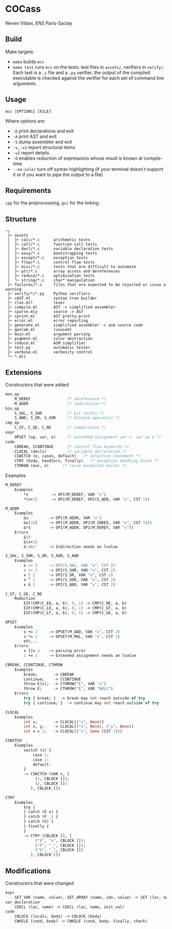 # COCass

Neven Villani, ENS Paris-Saclay

## Build

Make targets:
- `make` builds `mcc`
- `make test` runs `mcc` on the tests: test files in `assets/`, verifiers in `verify/`. Each test is a `.c` file and a `.py` verifier, the output of the compiled executable is checked against the verifier for each set of command line arguments.

## Usage

`mcc [OPTIONS] [FILE]`

Where options are:
- `-D` print declarations and exit
- `-A` print AST and exit
- `-S` dump assembler and exit
- `-v`, `-v1` report structural items
- `-v2` report details
- `-O` enables reduction of expressions whose result is known at compile-time
- `--no-color` turn off syntax highlighting (if your terminal doesn't support it or if you want to pipe the output to a file)

## Requirements

`cpp` for the preprocessing, `gcc` for the linking.

## Structure

```
─┐
 ├─ assets
 │  ├─ calc/*.c      arithmetic tests
 │  ├─ call/*.c      function call tests
 │  ├─ decl/*.c      variable declaration tests
 │  ├─ easy/*.c      bootstrapping tests
 │  ├─ except/*.c    exception tests
 │  ├─ flow/*.c      control flow tests
 │  ├─ misc/*.c      tests that are difficult to automate
 │  ├─ ptr/*.c       array access and dereferences
 │  ├─ reduce/*.c    optimization tests
 │  └─ string/*.c    char* manipulation
 ├─ failures/*.c     files that are expected to be rejected or issue a warning
 ├─ verify/*/*.py    Python verifiers
 ├─ cAST.ml          syntax tree builder
 ├─ clex.mll         lexer
 ├─ compile.ml       AST -> simplified assembler
 ├─ cparse.mly       source -> AST
 ├─ cprint.ml        AST pretty-print
 ├─ error.ml         error reporting
 ├─ generate.ml      simplified assembler -> asm source code
 ├─ genlab.ml        (unused)
 ├─ main.ml          argument parsing
 ├─ pigment.ml       color abstraction
 ├─ reduce.ml        ASM simplifier
 ├─ test.py          automatic tester
 ├─ verbose.ml       verbosity control
 └─ *.mli
```

## Extensions

Constructors that were added
```ocaml
mon_op
    M_DEREF                (* dereference *)
    M_ADDR                 (* indirection *)
bin_op
    S_SHL, S_SHR           (* bit shifts *)
    S_AND, S_OR, S_XOR     (* bitwise operators *)
cmp_op
    C_GT, C_GE, C_NE       (* comparisons *)
expr
    OPSET (op, var, e)     (* extended assignment var <- var op e *)
code
    CBREAK, CCONTINUE      (* control flow keywords *)
    CLOCAL (decls)         (* variable declaration *)
    CSWITCH (e, cases, default)   (* selection statement *)
    CTRY (body, handlers, finally)   (* exception handling block *)
    CTHROW (exc, e)      (* raise exception exc(e) *)
```
Examples

```ocaml
M_DEREF
    Examples
        *x          -> OP1(M_DEREF, VAR "x")
        *(x+1)      -> OP1(M_DEREF, OP2(S_ADD, VAR "x", CST 1))
```
```ocaml
M_ADDR
    Examples
        &x         -> OP1(M_ADDR, VAR "x")
        &x[10]     -> OP1(M_ADDR, OP2(M_INDEX, VAR "x", CST 10))
        &*x        -> OP1(M_ADDR, OP1(M_DEREF, VAR "x"))
    Errors
        &10
        &(x+1)
        &"abc"     -> Indirection needs an lvalue

```
```ocaml
S_SHL, S_SHR, S_OR, S_XOR, S_AND
    Examples
        x << 2     -> OP2(S_SHL, VAR "x", CST 2)
        x >> 2     -> OP2(S_SHR, VAR "x", CST 2)
        x | 2      -> OP2(S_OR, VAR "x", CST 2)
        x ^ 2      -> OP2(S_XOR, VAR "x", CST 2)
        x & 2      -> OP2(S_AND, VAR "x", CST 2)
```
```ocaml
C_GT, C_GE, C_NE
    Reduction
        EIF(CMP(C_EQ, a, b), 0, 1) -> CMP(C_NE, a, b)
        EIF(CMP(C_LE, a, b), 0, 1) -> CMP(C_GT, a, b)
        EIF(CMP(C_LT, a, b), 0, 1) -> CMP(C_GE, a, b)
```
```ocaml
OPSET
    Examples
        x += 2     -> OPSET(M_ADD, VAR "x", CST 2)
        x *= 2     -> OPSET(M_MUL, VAR "x", CST 2)
        etc...
    Errors
        x []= 2    -> parsing error
        2 += 2     -> Extended assignment needs an lvalue
```
```ocaml
CBREAK, CCONTINUE, CTHROW
    Examples
        break;       -> CBREAK
        continue;    -> CCONTINUE
        throw E(x);  -> CTHROW("E", VAR "x")
        throw E;     -> CTHROW("E", VAR "NULL")
    Errors
        try { break; }  -> break may not reach outside of try
        try { continue; }  -> continue may not reach outside of try
```
```ocaml
CLOCAL
    Examples
        int x;       -> CLOCAL[("x", None)]
        int x, y;    -> CLOCAL[("x", None), ("y", None)]
        int x = 1;   -> CLOCAL[("x", Some (CST 1))]
```
```ocaml
CSWITCH
    Examples
        switch (x) {
            case 1:
            case 2:
            default:
        }
        -> CSWITCH (VAR x, [
             (1, CBLOCK []);
             (2, CBLOCK [])
           ], CBLOCK [])
```
```ocaml
CTRY
    Examples
        try {
        } catch (E x) {
        } catch (F _) {
        } catch (G) {
        } finally {
        }
        -> CTRY (CBLOCK [], [
             ("E", "x", CBLOCK []);
             ("F", "_", CBLOCK []);
             ("G", "_", CBLOCK [])
           ], CBLOCK [])
```


## Modifications

Constructors that were changed
```ocaml
expr
    SET_VAR (name, value), SET_ARRAY (name, idx, value) -> SET (loc, val)
var_declaration
    CDECL (loc, name) -> CDECL (loc, name, init_val)
code
    CBLOCK (locals, body) -> CBLOCK (body)
    CWHILE (cond, body) -> CWHILE (cond, body, finally, check)
```
